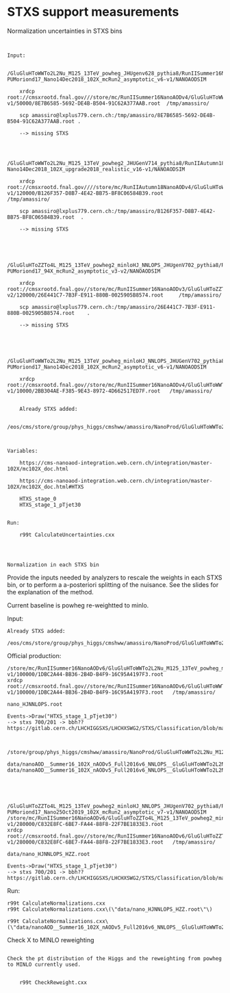 STXS support measurements
====

Normalization uncertainties in STXS bins
~~~


Input:

    /GluGluHToWWTo2L2Nu_M125_13TeV_powheg_JHUgenv628_pythia8/RunIISummer16NanoAODv4-PUMoriond17_Nano14Dec2018_102X_mcRun2_asymptotic_v6-v1/NANOAODSIM

    xrdcp  root://cmsxrootd.fnal.gov///store/mc/RunIISummer16NanoAODv4/GluGluHToWWTo2L2Nu_M125_13TeV_powheg_JHUgenv628_pythia8/NANOAODSIM/PUMoriond17_Nano14Dec2018_102X_mcRun2_asymptotic_v6-v1/50000/8E7B6585-5692-DE4B-B504-91C62A377AAB.root  /tmp/amassiro/
    
    scp amassiro@lxplus779.cern.ch:/tmp/amassiro/8E7B6585-5692-DE4B-B504-91C62A377AAB.root .
    
    --> missing STXS
    
    
    
    /GluGluHToWWTo2L2Nu_M125_13TeV_powheg2_JHUGenV714_pythia8/RunIIAutumn18NanoAODv4-Nano14Dec2018_102X_upgrade2018_realistic_v16-v1/NANOAODSIM
    
    xrdcp  root://cmsxrootd.fnal.gov////store/mc/RunIIAutumn18NanoAODv4/GluGluHToWWTo2L2Nu_M125_13TeV_powheg2_JHUGenV714_pythia8/NANOAODSIM/Nano14Dec2018_102X_upgrade2018_realistic_v16-v1/120000/B126F357-D8B7-4E42-BB75-BF8C06584B39.root      /tmp/amassiro/
     
    scp amassiro@lxplus779.cern.ch:/tmp/amassiro/B126F357-D8B7-4E42-BB75-BF8C06584B39.root  .
    
    --> missing STXS
    
    
    
    
    /GluGluHToZZTo4L_M125_13TeV_powheg2_minloHJ_NNLOPS_JHUgenV702_pythia8/RunIISummer16NanoAODv3-PUMoriond17_94X_mcRun2_asymptotic_v3-v2/NANOAODSIM 
    
    xrdcp  root://cmsxrootd.fnal.gov//store/mc/RunIISummer16NanoAODv3/GluGluHToZZTo4L_M125_13TeV_powheg2_minloHJ_NNLOPS_JHUgenV702_pythia8/NANOAODSIM/PUMoriond17_94X_mcRun2_asymptotic_v3-v2/120000/26E441C7-7B3F-E911-880B-0025905B8574.root     /tmp/amassiro/  
    
    scp amassiro@lxplus779.cern.ch:/tmp/amassiro/26E441C7-7B3F-E911-880B-0025905B8574.root    .
    
    --> missing STXS
     
    
    
    
    /GluGluHToWWTo2L2Nu_M125_13TeV_powheg_minloHJ_NNLOPS_JHUGenV702_pythia8/RunIISummer16NanoAODv4-PUMoriond17_Nano14Dec2018_102X_mcRun2_asymptotic_v6-v1/NANOAODSIM 
    
    xrdcp  root://cmsxrootd.fnal.gov//store/mc/RunIISummer16NanoAODv4/GluGluHToWWTo2L2Nu_M125_13TeV_powheg_minloHJ_NNLOPS_JHUGenV702_pythia8/NANOAODSIM/PUMoriond17_Nano14Dec2018_102X_mcRun2_asymptotic_v6-v1/10000/2BB304AE-F385-9E43-8972-4D662517ED7F.root   /tmp/amassiro/

    
    Already STXS added:
    
    /eos/cms/store/group/phys_higgs/cmshww/amassiro/NanoProd/GluGluHToWWTo2L2Nu_M125_13TeV_powheg2_JHUGenV714_pythia8/nanoAOD__Fall2017_nAOD_v2_94X__GluGluHToWWTo2L2NuPowheg_M125/190124_220256/0000/nanoAOD__Fall2017_nAOD_v2_94X__GluGluHToWWTo2L2NuPowheg_M125_1.root
    
    
    
Variables:

    https://cms-nanoaod-integration.web.cern.ch/integration/master-102X/mc102X_doc.html
    
    https://cms-nanoaod-integration.web.cern.ch/integration/master-102X/mc102X_doc.html#HTXS
    
    HTXS_stage_0
    HTXS_stage_1_pTjet30
    
    
Run:

    r99t CalculateUncertainties.cxx


    

Normalization in each STXS bin 
~~~

Provide the inputs needed by analyzers to rescale the weights in each STXS bin, or to perform a a-posteriori splitting of the nuisance.
See the slides for the explanation of the method.

Current baseline is powheg re-weightted to minlo.

Input:
    
    Already STXS added:
    
    /eos/cms/store/group/phys_higgs/cmshww/amassiro/NanoProd/GluGluHToWWTo2L2Nu_M125_13TeV_powheg2_JHUGenV714_pythia8/nanoAOD__Fall2017_nAOD_v2_94X__GluGluHToWWTo2L2NuPowheg_M125/190124_220256/0000/nanoAOD__Fall2017_nAOD_v2_94X__GluGluHToWWTo2L2NuPowheg_M125_1.root

Official production:

    /store/mc/RunIISummer16NanoAODv6/GluGluHToWWTo2L2Nu_M125_13TeV_powheg_minloHJ_NNLOPS_JHUGenV702_pythia8/NANOAODSIM/PUMoriond17_Nano25Oct2019_102X_mcRun2_asymptotic_v7-v1/100000/1DBC2A44-BB36-2B4D-B4F9-16C95A4197F3.root
    xrdcp  root://cmsxrootd.fnal.gov//store/mc/RunIISummer16NanoAODv6/GluGluHToWWTo2L2Nu_M125_13TeV_powheg_minloHJ_NNLOPS_JHUGenV702_pythia8/NANOAODSIM/PUMoriond17_Nano25Oct2019_102X_mcRun2_asymptotic_v7-v1/100000/1DBC2A44-BB36-2B4D-B4F9-16C95A4197F3.root   /tmp/amassiro/  
    
    nano_HJNNLOPS.root
    
    Events->Draw("HTXS_stage_1_pTjet30")
    --> stxs 700/201 -> bbh??  https://gitlab.cern.ch/LHCHIGGSXS/LHCHXSWG2/STXS/Classification/blob/master/HiggsTemplateCrossSections.h
    
    
    
    /store/group/phys_higgs/cmshww/amassiro/NanoProd/GluGluHToWWTo2L2Nu_M125_13TeV_powheg_minloHJ_NNLOPS_JHUGenV702_pythia8/nanoAOD__Summer16_102X_nAODv5_Full2016v6_NNLOPS__GluGluHToWWTo2L2NuPowhegNNLOPS_M125_private/200115_155222/0000/
    
    data/nanoAOD__Summer16_102X_nAODv5_Full2016v6_NNLOPS__GluGluHToWWTo2L2NuPowhegNNLOPS_M125_private_1.root
    data/nanoAOD__Summer16_102X_nAODv5_Full2016v6_NNLOPS__GluGluHToWWTo2L2NuPowhegNNLOPS_M125_private_2.root
    
    
    
    
    
    /GluGluHToZZTo4L_M125_13TeV_powheg2_minloHJ_NNLOPS_JHUgenV702_pythia8/RunIISummer16NanoAODv6-PUMoriond17_Nano25Oct2019_102X_mcRun2_asymptotic_v7-v1/NANOAODSIM
    /store/mc/RunIISummer16NanoAODv6/GluGluHToZZTo4L_M125_13TeV_powheg2_minloHJ_NNLOPS_JHUgenV702_pythia8/NANOAODSIM/PUMoriond17_Nano25Oct2019_102X_mcRun2_asymptotic_v7-v1/280000/C832E8FC-6BE7-FA44-88F8-22F7BE1833E3.root
    xrdcp  root://cmsxrootd.fnal.gov//store/mc/RunIISummer16NanoAODv6/GluGluHToZZTo4L_M125_13TeV_powheg2_minloHJ_NNLOPS_JHUgenV702_pythia8/NANOAODSIM/PUMoriond17_Nano25Oct2019_102X_mcRun2_asymptotic_v7-v1/280000/C832E8FC-6BE7-FA44-88F8-22F7BE1833E3.root   /tmp/amassiro/  
    
    data/nano_HJNNLOPS_HZZ.root

    Events->Draw("HTXS_stage_1_pTjet30")
    --> stxs 700/201 -> bbh??  https://gitlab.cern.ch/LHCHIGGSXS/LHCHXSWG2/STXS/Classification/blob/master/HiggsTemplateCrossSections.h
     
     
    

Run:

    r99t CalculateNormalizations.cxx
    r99t CalculateNormalizations.cxx\(\"data/nano_HJNNLOPS_HZZ.root\"\)
    
    r99t CalculateNormalizations.cxx\(\"data/nanoAOD__Summer16_102X_nAODv5_Full2016v6_NNLOPS__GluGluHToWWTo2L2NuPowhegNNLOPS_M125_private_1.root\"\)
    

    
    
Check X to MINLO reweighting
~~~

Check the pt distribution of the Higgs and the reweighting from powheg to MINLO currently used.


    r99t CheckReweight.cxx
    
    


    
